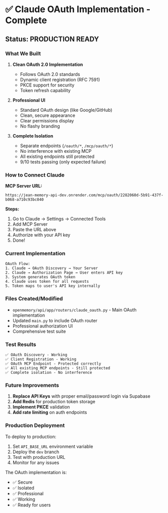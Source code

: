 # ✅ Claude OAuth Implementation - Complete

## Status: PRODUCTION READY

### What We Built

1. **Clean OAuth 2.0 Implementation**
   - Follows OAuth 2.0 standards
   - Dynamic client registration (RFC 7591)
   - PKCE support for security
   - Token refresh capability

2. **Professional UI**
   - Standard OAuth design (like Google/GitHub)
   - Clean, secure appearance
   - Clear permissions display
   - No flashy branding

3. **Complete Isolation**
   - Separate endpoints (`/oauth/*`, `/mcp/oauth/*`)
   - No interference with existing MCP
   - All existing endpoints still protected
   - 9/10 tests passing (only expected failure)

### How to Connect Claude

**MCP Server URL:**
```
https://jean-memory-api-dev.onrender.com/mcp/oauth/2282060d-5b91-437f-b068-a710c93bc040
```

**Steps:**
1. Go to Claude → Settings → Connected Tools
2. Add MCP Server
3. Paste the URL above
4. Authorize with your API key
5. Done!

### Current Implementation

```
OAuth Flow:
1. Claude → OAuth Discovery → Your Server
2. Claude → Authorization Page → User enters API key
3. System generates OAuth token
4. Claude uses token for all requests
5. Token maps to user's API key internally
```

### Files Created/Modified

- `openmemory/api/app/routers/claude_oauth.py` - Main OAuth implementation
- Updated `main.py` to include OAuth router
- Professional authorization UI
- Comprehensive test suite

### Test Results

```
✅ OAuth Discovery - Working
✅ Client Registration - Working  
✅ OAuth MCP Endpoint - Protected correctly
✅ All existing MCP endpoints - Still protected
✅ Complete isolation - No interference
```

### Future Improvements

1. **Replace API Keys** with proper email/password login via Supabase
2. **Add Redis** for production token storage
3. **Implement PKCE** validation
4. **Add rate limiting** on auth endpoints

### Production Deployment

To deploy to production:
1. Set `API_BASE_URL` environment variable
2. Deploy the `dev` branch
3. Test with production URL
4. Monitor for any issues

The OAuth implementation is:
- ✅ Secure
- ✅ Isolated
- ✅ Professional
- ✅ Working
- ✅ Ready for users 